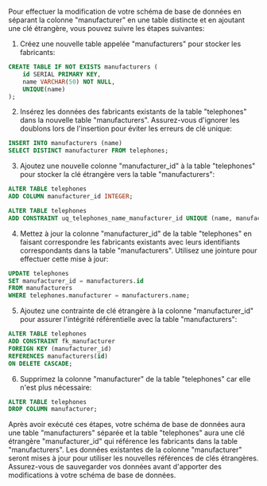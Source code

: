 Pour effectuer la modification de votre schéma de base de données en séparant la colonne "manufacturer" en une table distincte et en ajoutant une clé étrangère, vous pouvez suivre les étapes suivantes:

1. Créez une nouvelle table appelée "manufacturers" pour stocker les fabricants:

```sql
CREATE TABLE IF NOT EXISTS manufacturers (
    id SERIAL PRIMARY KEY,
    name VARCHAR(50) NOT NULL,
    UNIQUE(name)
);
```

2. Insérez les données des fabricants existants de la table "telephones" dans la nouvelle table "manufacturers". Assurez-vous d'ignorer les doublons lors de l'insertion pour éviter les erreurs de clé unique:

```sql
INSERT INTO manufacturers (name)
SELECT DISTINCT manufacturer FROM telephones;
```

3. Ajoutez une nouvelle colonne "manufacturer_id" à la table "telephones" pour stocker la clé étrangère vers la table "manufacturers":

```sql
ALTER TABLE telephones
ADD COLUMN manufacturer_id INTEGER;

ALTER TABLE telephones
ADD CONSTRAINT uq_telephones_name_manufacturer_id UNIQUE (name, manufacturer_id);
```

4. Mettez à jour la colonne "manufacturer_id" de la table "telephones" en faisant correspondre les fabricants existants avec leurs identifiants correspondants dans la table "manufacturers". Utilisez une jointure pour effectuer cette mise à jour:

```sql
UPDATE telephones
SET manufacturer_id = manufacturers.id
FROM manufacturers
WHERE telephones.manufacturer = manufacturers.name;
```

5. Ajoutez une contrainte de clé étrangère à la colonne "manufacturer_id" pour assurer l'intégrité référentielle avec la table "manufacturers":

```sql
ALTER TABLE telephones
ADD CONSTRAINT fk_manufacturer
FOREIGN KEY (manufacturer_id)
REFERENCES manufacturers(id)
ON DELETE CASCADE;
```

6. Supprimez la colonne "manufacturer" de la table "telephones" car elle n'est plus nécessaire:

```sql
ALTER TABLE telephones
DROP COLUMN manufacturer;
```

Après avoir exécuté ces étapes, votre schéma de base de données aura une table "manufacturers" séparée et la table "telephones" aura une clé étrangère "manufacturer_id" qui référence les fabricants dans la table "manufacturers". Les données existantes de la colonne "manufacturer" seront mises à jour pour utiliser les nouvelles références de clés étrangères. Assurez-vous de sauvegarder vos données avant d'apporter des modifications à votre schéma de base de données.
